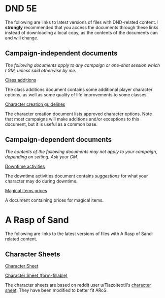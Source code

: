 # DND 5E

The following are links to latest versions of files with DND-related content. I **strongly** recommended that you access the documents through these links instead of downloading a local copy, as the contents of the documents can and will change.

## Campaign-independent documents

*The following documents apply to any campaign or one-shot session which I GM, unless said otherwise by me.*

[Class additions](DND/DND_Class_Additions.pdf)

The class additions document contains some additional player character options, as well as some quality of life improvements to some classes.

[Character creation guidelines](DND/Character_Creation.pdf)

The character creation document lists approved character options. Note that most campaigns will make additions and/or exceptions to this document, but it is useful as a common base.

## Campaign-dependent documents

*The contents of the following documents may not apply to your campaign, depending on setting. Ask your GM.*

[Downtime activities](DND/DowntimeActivities-player-version.pdf)

The downtime activities document contains *suggestions* for what your character may do during downtime.

[Magical items prices](DND/Magical_Items_Prices.pdf)

A document containing prices for magical items.

# A Rasp of Sand

The following are links to the latest versions of files with A Rasp of Sand-related content.

## Character Sheets

[Character Sheet](ARoS/Character_sheet.pdf)

[Character Sheet (form-fillable)](ARoS/Character_sheet_fillable.pdf)

The character sheets are based on reddit user u/Tlazolteotll's [character sheet](https://www.reddit.com/r/rpg/comments/ay5ikp/i_made_a_simple_knave_character_sheet_in_tabletop/). They have been modified to better fit ARoS.
